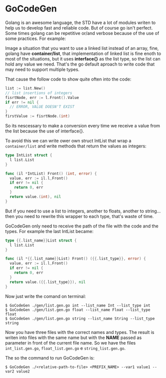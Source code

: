 # GoCodeGen

Golang is an awesome language, the STD have a lot of modules writen to help us to develop fast and reliable code. But of course go isn't perfect. Some times golang can be repetitive or/and verbose because of the use of some practices. For example:

Image a situation that you want to use a linked list instead of an array, fine, golang have **container/list**, that implementation of linked list is fine enoth to most of the situations, but it uses **interface{}** as the list type, so the list can hold any value we need. That's the go default aproach to write code that may need to support multiple types.

That cause the follow code to show quite often into the code:

```go
list := list.New()
// list insertions of integers
fisrtNode, err := l.Front().Value
if err != nil {
  // ERROR, VALUE DOESN'T EXIST
}
firstValue := fisrtNode.(int)
```

So its nescessary to make a conversion every time we receive a value from the list because the use of interface{}.

To avoid this we can write ower own struct IntList that wrap a `container/list` and write methods that return the values as integers:

```go
type IntList struct {
  l list.List
}

func (il *IntList) Front() (int, error) {
  value, err := il.l,Front()
  if err != nil {
    return 0, err
  }
  return value.(int), nil
}
```

But if you need to use a list to integers, another to floats, another to string... then you need to rewrite this wrapper to each type, that's waste of time.

GoCodeGen only need to receive the path of the file with the code and the types. For example the last IntList became:

```go
type {{.list_name}}List struct {
  l list.List
}

func (il *{{.list_name}}List) Front() ({{.list_type}}, error) {
  value, err := il.l,Front()
  if err != nil {
    return 0, err
  }
  return value.({{.list_type}}), nil
}
```

Now just write the comand on terminal:

```shell
$ GoCodeGen ./gen/list.gen.go int --list_name Int --list_type int
$ GoCodeGen ./gen/list.gen.go float --list_name Float --list_type float
$ GoCodeGen ./gen/list.gen.go string --list_name String --list_type string
```

Now you have three files with the correct names and types. The result is writen into files with the same name but with the **NAME** passed as parameter in front of the current file name. So we have the files `int_list.gen.go`, `float_list.gen.go` e `string_list.gen.go`.

The so the command to run GoCodeGen is:

```
$ GoCodeGen ./<relative-path-to-file> <PREFIX_NAME> --var1 value1 --var2 value2
```